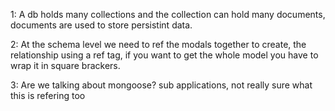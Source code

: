 1: 
A db holds many collections and the collection can hold many documents, documents are used to store persistint data.

2:
At the schema level we need to ref the  modals together to create, the relationship using a ref tag, if you want to get the whole model you have to wrap it in square brackers.

3:
Are we talking about mongoose? sub applications, not really sure what this is refering too